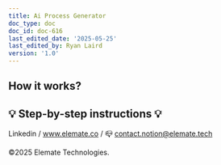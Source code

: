 ```yaml
---
title: Ai Process Generator
doc_type: doc
doc_id: doc-616
last_edited_date: '2025-05-25'
last_edited_by: Ryan Laird
version: '1.0'
---
```


<!-- Unsupported block type: column_list -->

<!-- Unsupported block type: divider -->

## How it works?

<!-- Unsupported block type: callout -->

## 💡 Step-by-step instructions 💡



<!-- Unsupported block type: divider -->



<!-- Unsupported block type: column_list -->



<!-- Unsupported block type: divider -->

Linkedin / www.elemate.co / 📪 contact.notion@elemate.tech 

©2025 Elemate Technologies.
